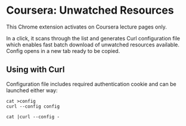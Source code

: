 Coursera: Unwatched Resources
=============================
This Chrome extension activates on Coursera lecture pages only.

In a click, it scans through the list and generates Curl configuration file which enables fast batch download of unwatched resources available. Config opens in a new tab ready to be copied.

## Using with Curl
Configuration file includes required authentication cookie and can be launched either way:

    cat >config
    curl --config config

    cat |curl --config -
